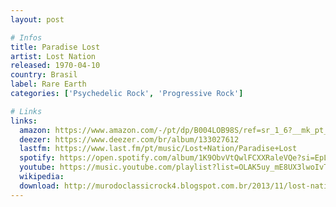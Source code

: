 ```yaml
---
layout: post

# Infos
title: Paradise Lost
artist: Lost Nation
released: 1970-04-10
country: Brasil
label: Rare Earth
categories: ['Psychedelic Rock', 'Progressive Rock']

# Links
links:
  amazon: https://www.amazon.com/-/pt/dp/B004LOB98S/ref=sr_1_6?__mk_pt_BR=%C3%85M%C3%85%C5%BD%C3%95%C3%91&dchild=1&keywords=paradise+lost&qid=1616816876&s=music&sr=1-6
  deezer: https://www.deezer.com/br/album/133027612
  lastfm: https://www.last.fm/pt/music/Lost+Nation/Paradise+Lost
  spotify: https://open.spotify.com/album/1K9ObvVtQwlFCXXRaleVQe?si=EpLI1JcoSty3QEbrDwn10A
  youtube: https://music.youtube.com/playlist?list=OLAK5uy_mE8UX3lwoIvT_NgxYSzrCL4VWAEL_Dtgc
  wikipedia:
  download: http://murodoclassicrock4.blogspot.com.br/2013/11/lost-nation-paradise-lost-1970.html
---
```

